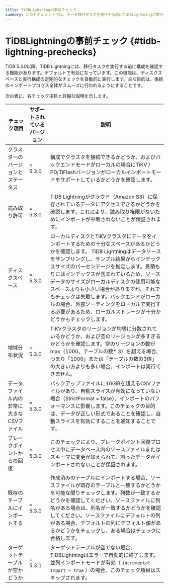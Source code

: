 ```yaml
---
title: TiDBLightningの事前チェック
summary: このドキュメントでは、データ移行タスクを実行する前にTiDBLightningが実行するチェックについて説明します。これらの事前チェックにより、TiDBLightningがタスクをスムーズに実行できることが保証されます。
---
```


# TiDBLightningの事前チェック {#tidb-lightning-prechecks}

TiDB 5.3.0以降、TiDB Lightningには、移行タスクを実行する前に構成を確認する機能があります。デフォルトで有効になっています。この機能は、ディスクスペースと実行構成の定期的なチェックを自動的に実行します。主な目的は、後続のインポートプロセス全体がスムーズに行われるようにすることです。

次の表に、各チェック項目と詳細な説明を示します。

| チェック項目                 | サポートされているバージョン | 説明                                                                                                                                                                                                                                                                      |
| ---------------------- | -------------- | ----------------------------------------------------------------------------------------------------------------------------------------------------------------------------------------------------------------------------------------------------------------------- |
| クラスターのバージョンとステータス      | = 5.3.0        | 構成でクラスタを接続できるかどうか、およびバックエンドモードがローカルの場合にTiKV / PD/TiFlashバージョンがローカルインポートモードをサポートしているかどうかを確認します。                                                                                                                                                                          |
| 読み取り許可                 | = 5.3.0        | TiDB Lightningがクラウド（Amazon S3）に保存されているデータにアクセスできるかどうかを確認します。これにより、読み取り権限がないためにインポートが中断されないことが保証されます。                                                                                                                                                                    |
| ディスクスペース               | = 5.3.0        | ローカルディスクとTiKVクラスタにデータをインポートするための十分なスペースがあるかどうかを確認します。 TiDB Lightningはデータソースをサンプリングし、サンプル結果からインデックスサイズのパーセンテージを推定します。見積もりにはインデックスが含まれているため、ソースデータのサイズがローカルディスクの使用可能なスペースよりも小さい場合がありますが、それでもチェックは失敗します。バックエンドがローカルの場合、外部ソーティングをローカルで実行する必要があるため、ローカルストレージが十分かどうかもチェックします。 |
| 地域分布状況                 | = 5.3.0        | TiKVクラスタのリージョンが均等に分散されているかどうか、および空のリージョンが多すぎるかどうかを確認します。空のリージョンの数がmax（1000、テーブルの数* 3）を超える場合、つまり「1000」または「テーブルの数の3倍」の大きい方よりも多い場合、インポートは実行できません。                                                                                                                          |
| データファイル内の非常に大きなCSVファイル | = 5.3.0        | バックアップファイルに10GiBを超えるCSVファイルがあり、自動スライスが有効になっていない場合（StrictFormat = false）、インポートのパフォーマンスに影響します。このチェックの目的は、データが正しい形式であることを確認し、自動スライスを有効にすることを通知することです。                                                                                                                      |
| ブレークポイントからの回復          | = 5.3.0        | このチェックにより、ブレークポイント回復プロセス中にデータベース内のソースファイルまたはスキーマに変更が加えられて、誤ったデータがインポートされないことが保証されます。                                                                                                                                                                                    |
| 既存のテーブルにインポートする        | = 5.3.0        | 作成済みのテーブルにインポートする場合、ソースファイルが既存のテーブルと一致するかどうかを可能な限りチェックします。列数が一致するかどうかを確認してください。ソースファイルに列名がある場合は、列名が一致するかどうかを確認してください。ソースファイルにデフォルトの列がある場合、デフォルトの列にデフォルト値があるかどうかをチェックし、ある場合はチェックに合格します。                                                                                  |
| ターゲットテーブルが空かどうか        | = 5.3.1        | ターゲットテーブルが空でない場合、TiDBLightningはエラーで自動的に終了します。並列インポートモードが有効（ `incremental-import = true` ）の場合、このチェック項目はスキップされます。                                                                                                                                                         |
